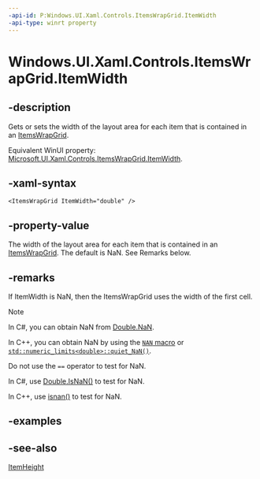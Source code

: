 ```yaml
---
-api-id: P:Windows.UI.Xaml.Controls.ItemsWrapGrid.ItemWidth
-api-type: winrt property
---
```


<!-- Property syntax
public double ItemWidth { get;  set; }
-->

# Windows.UI.Xaml.Controls.ItemsWrapGrid.ItemWidth

## -description
Gets or sets the width of the layout area for each item that is contained in an [ItemsWrapGrid](itemswrapgrid.md).

Equivalent WinUI property: [Microsoft.UI.Xaml.Controls.ItemsWrapGrid.ItemWidth](/windows/winui/api/microsoft.ui.xaml.controls.itemswrapgrid.itemwidth).

## -xaml-syntax
```xaml
<ItemsWrapGrid ItemWidth="double" />
```


## -property-value
The width of the layout area for each item that is contained in an [ItemsWrapGrid](itemswrapgrid.md). The default is NaN. See Remarks below.

## -remarks

<!-- "Auto" is not supported in XAML markup for this property -->
If ItemWidth is NaN, then the ItemsWrapGrid uses the width of the first cell.

> [!NOTE]
> In C#, you can obtain NaN from [Double.NaN](/dotnet/api/system.double.nan?view=dotnet-uwp-10.0&preserve-view=true).
>
> In C++, you can obtain NaN by using the [`NAN` macro](/cpp/standard-library/cmath) or [`std::numeric_limits<double>::quiet_NaN()`](/cpp/standard-library/numeric-limits-class#quiet_nan).
>
> Do not use the `==` operator to test for NaN.
>
> In C#, use [Double.IsNaN()](/dotnet/api/system.double.isnan?view=dotnet-uwp-10.0&preserve-view=true) to test for NaN.
>
> In C++, use [isnan()](/cpp/c-runtime-library/reference/isnan-isnan-isnanf) to test for NaN.

## -examples

## -see-also
[ItemHeight](itemswrapgrid_itemheight.md)
